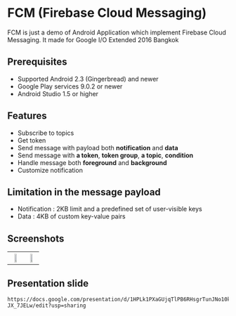 
# FCM (Firebase Cloud Messaging)
FCM is just a demo of Android Application which implement Firebase Cloud Messaging. It made for Google I/O Extended 2016 Bangkok 


## Prerequisites
* Supported Android 2.3 (Gingerbread) and newer
* Google Play services 9.0.2 or newer
* Android Studio 1.5 or higher


## Features
* Subscribe to topics
* Get token
* Send message with payload both **notification** and **data**
* Send message with **a token**, **token group**, **a topic**, **condition**
* Handle message both **foreground** and **background**
* Customize notification


## Limitation in the message payload
* Notification : 2KB limit and a predefined set of user-visible keys
* Data : 4KB of custom key-value pairs


## Screenshots
<table>
	<tr>
	  <th><img src="https://cloud.githubusercontent.com/assets/1763410/16266043/04752642-38ad-11e6-9b2b-31a07c3e4cf7.png" width="50%"></th>
	  <th><img src="https://cloud.githubusercontent.com/assets/1763410/16266186/af018506-38ad-11e6-9976-352a50026874.png" width="50%"></th>
	</tr>
</table>

## Presentation slide
```
https://docs.google.com/presentation/d/1HPLk1PXaGUjqTlPB6RHsgrTunJNo10kbGZ-JX_7JELw/edit?usp=sharing
```

